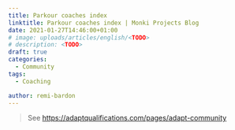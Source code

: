 ```yaml
---
title: Parkour coaches index
linktitle: Parkour coaches index | Monki Projects Blog
date: 2021-01-27T14:46:00+01:00
# image: uploads/articles/english/<TODO>
# description: <TODO>
draft: true
categories:
  - Community
tags:
  - Coaching

author: remi-bardon
---
```


> See <https://adaptqualifications.com/pages/adapt-community>
